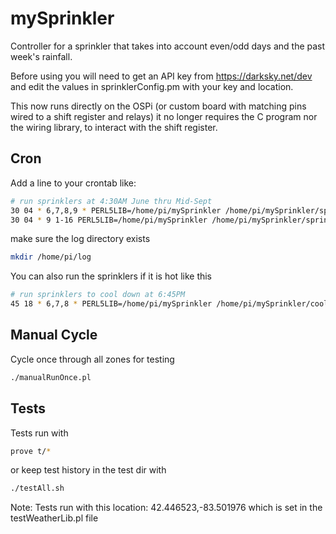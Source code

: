 mySprinkler
===========

Controller for a sprinkler that takes into account even/odd days and the past week's rainfall.

Before using you will need to get an API key from https://darksky.net/dev
and edit the values in sprinklerConfig.pm with your key and location.

This now runs directly on the OSPi (or custom board with matching pins wired to a shift register and relays) 
it no longer requires the C program nor the wiring library, to interact with the shift register.

## Cron

Add a line to your crontab like:
```bash
# run sprinklers at 4:30AM June thru Mid-Sept
30 04 * 6,7,8,9 * PERL5LIB=/home/pi/mySprinkler /home/pi/mySprinkler/sprinklerProgram.pl &>> /home/pi/log/sprinkler.log
30 04 * 9 1-16 PERL5LIB=/home/pi/mySprinkler /home/pi/mySprinkler/sprinklerProgram.pl &>> /home/pi/log/sprinkler.log
```

make sure the log directory exists
```bash
mkdir /home/pi/log
```

You can also run the sprinklers if it is hot like this
```bash
# run sprinklers to cool down at 6:45PM 
45 18 * 6,7,8 * PERL5LIB=/home/pi/mySprinkler /home/pi/mySprinkler/coolDown.pl &>> /home/pi/log/coolDownSprinkler.log
```

## Manual Cycle

Cycle once through all zones for testing
```bash
./manualRunOnce.pl
```

## Tests

Tests run with 
```bash
prove t/*
```

or keep test history in the test dir with 
```bash
./testAll.sh
```

Note: Tests run with this location: 42.446523,-83.501976
which is set in the testWeatherLib.pl file
